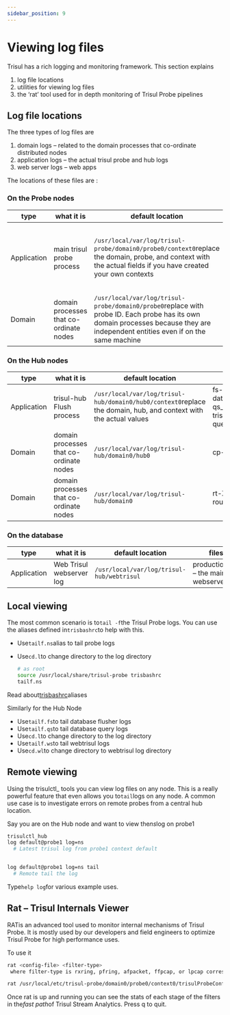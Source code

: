 ```yaml
---
sidebar_position: 9
---
```


# Viewing log files

Trisul has a rich logging and monitoring framework. This section explains

1. log file locations
2. utilities for viewing log files
3. the ‘rat’ tool used for in depth monitoring of Trisul Probe pipelines

## Log file locations

The three types of log files are

1. domain logs – related to the domain processes that co-ordinate distributed nodes
2. application logs – the actual trisul probe and hub logs
3. web server logs – web apps

The locations of these files are :

### On the Probe nodes

| type        | what it is   | default location   | files   |
| ----------- | -------------------------------| ------------------ | -----------------|
| Application | main trisul probe process      | `/usr/local/var/log/trisul-probe/domain0/probe0/context0`replace the domain, probe, and context with the actual fields if you have created your own contexts                     | ns-.log – trisul probe logs, xLuaX.log redirected print() statements fromLUAscript instances |
| Domain      | domain processes that co-ordinate nodes | `/usr/local/var/log/trisul-probe/domain0/probe0`replace with probe ID. Each probe has its own domain processes because they are independent entities even if on the same machine | cp-XX.log probe logs                                                                           |

### On the Hub nodes

| type        | what it is    | default location   | files  |
| ----------- | ---------------------------- |-----| ---- |
| Application | trisul-hub Flush process    | `/usr/local/var/log/trisul-hub/domain0/hub0/context0`replace the domain, hub, and context with the actual values | fs-.log – trisul_flushd database writer logs , qs_.log – trisul_trpdTRPdatabase query logs |
| Domain      | domain processes that co-ordinate nodes | `/usr/local/var/log/trisul-hub/domain0/hub0`  | cp-XX.log hub logs  |
| Domain      | domain processes that co-ordinate nodes | `/usr/local/var/log/trisul-hub/domain0`  | rt-XX.log domain router log   |

### On the database

| type        | what it is               | default location        | files   |
| ----------- | ------------------------ | ----------------------------------------- | -- |
| Application | Web Trisul webserver log | `/usr/local/var/log/trisul-hub/webtrisul` | production.log – the main webserver log |

## Local viewing

The most common scenario is to`tail -f`the Trisul Probe logs. You can use the aliases defined in`trisbashrc`to help with this.

- Use`tailf.ns`alias to tail probe logs

- Use`cd.l`to change directory to the log directory
  
  ```bash
  # as root
  source /usr/local/share/trisul-probe trisbashrc
  tailf.ns
  ```

Read about[trisbashrc](/docs/ref/trisbashrc)aliases

Similarly for the Hub Node

- Use`tailf.fs`to tail database flusher logs
- Use`tailf.qs`to tail database query logs
- Use`cd.l`to change directory to the log directory
- Use`tailf.ws`to tail webtrisul logs
- Use`cd.wl`to change directory to webtrisul log directory

## Remote viewing

Using the trisulctl_ tools you can view log files on any node. This is a really powerful feature that even allows you to`tail`logs on any node. A common use case is to investigate errors on remote probes from a central hub location.

Say you are on the Hub node and want to view the*ns*log on probe1

```bash
trisulctl_hub
log default@probe1 log=ns       
  # Latest trisul log from probe1 context default


log default@probe1 log=ns tail       
  # Remote tail the log 
```

Type`help log`for various example uses.

## Rat – Trisul Internals Viewer

RATis an advanced tool used to monitor internal mechanisms of Trisul Probe. It is mostly used by our developers and field engineers to optimize Trisul Probe for high performance uses.

To use it

```bash
rat <config-file> <filter-type>
 where filter-type is rxring, pfring, afpacket, ffpcap, or lpcap corresponding to the various input modesexample
```

```bash
rat /usr/local/etc/trisul-probe/domain0/probe0/context0/trisulProbeConfig.xml afpacket
```

Once rat is up and running you can see the stats of each stage of the filters in the*fast path*of Trisul Stream Analytics. Press q to quit.
